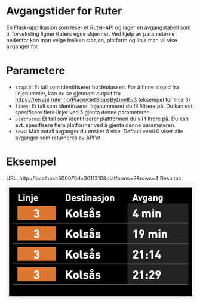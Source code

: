 # Avgangstider for Ruter

En Flask-applikasjon som leser et [Ruter-API](https://reisapi.ruter.no/help) og lager en avgangstabell som til forveksling ligner Ruters egne skjermer. Ved hjelp av parameterne nedenfor kan man velge hvilken stasjon, platform og linje man vil vise avganger for.


# Parametere

* `stopid`: Et tall som identifiserer holdeplassen. For å finne stopid fra linjenummer, kan du se gjennom output fra https://reisapi.ruter.no/Place/GetStopsByLineID/3 (eksempel for linje 3)
* `lines`: Et tall som identifiserer linjenummeret du fil filtrere på. Du kan evt. spesifisere flere linjer ved å gjenta denne parameteren.
* `platforms`: Et tall som identifiserer plattformen du vil filtrere på. Du kan evt. spesifisere flere platformer ved å gjenta denne parameteren.
* `rows`: Max antall avganger du ønsker å vise. Default verdi 0 viser alle avganger som returneres av API'et.

# Eksempel
URL: http://localhost:5000/?id=3011310&platforms=2&rows=4
Resultat: ![Screenshot](screenshot.png)
